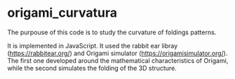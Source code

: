 # origami_curvatura

The purpouse of this code is to study the curvature of foldings patterns.

It is implemented in JavaScript. It used the rabbit ear libray (https://rabbitear.org/) and Origami simulator (https://origamisimulator.org/). The first one developed around the mathematical characteristics of Origami, while the second simulates the folding of the 3D structure.
